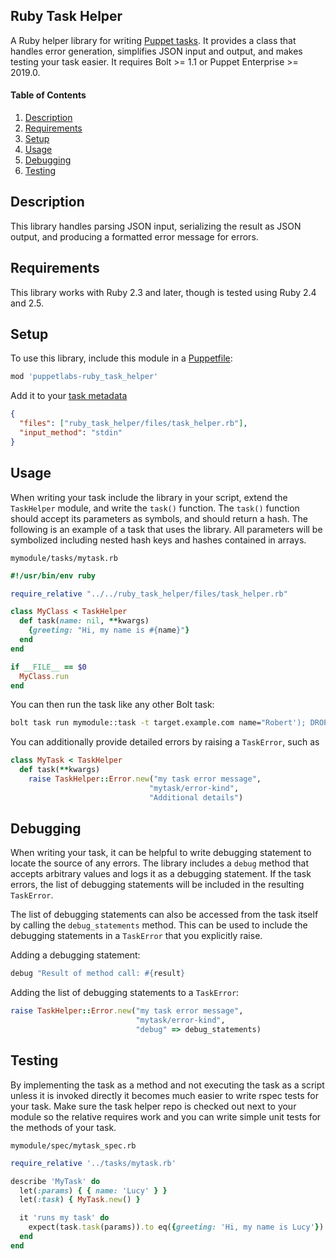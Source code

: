 ## Ruby Task Helper

A Ruby helper library for writing [Puppet tasks](https://puppet.com/docs/bolt/latest/writing_tasks.html). It provides a class that handles error generation, simplifies JSON input and output, and makes testing your task easier. It requires Bolt >= 1.1 or Puppet Enterprise >= 2019.0.

#### Table of Contents

1. [Description](#description)
1. [Requirements](#requirements)
1. [Setup](#setup)
1. [Usage](#usage)
1. [Debugging](#debugging)
1. [Testing](#testing)

## Description

This library handles parsing JSON input, serializing the result as JSON output, and producing a formatted error message for errors.

## Requirements

This library works with Ruby 2.3 and later, though is tested using Ruby 2.4 and 2.5.

## Setup

To use this library, include this module in a [Puppetfile](https://puppet.com/docs/pe/2019.0/puppetfile.html):

```ruby
mod 'puppetlabs-ruby_task_helper'
```

Add it to your [task metadata](https://puppet.com/docs/bolt/latest/writing_tasks.html#concept-677)
```json
{
  "files": ["ruby_task_helper/files/task_helper.rb"],
  "input_method": "stdin"
}
```

## Usage

When writing your task include the library in your script, extend the `TaskHelper` module, and write the `task()` function. The `task()` function should accept its parameters as symbols, and should return a hash. The following is an example of a task that uses the library. All parameters will be symbolized including nested hash keys and hashes contained in arrays.

`mymodule/tasks/mytask.rb`
```ruby
#!/usr/bin/env ruby

require_relative "../../ruby_task_helper/files/task_helper.rb"

class MyClass < TaskHelper
  def task(name: nil, **kwargs)
    {greeting: "Hi, my name is #{name}"}
  end
end

if __FILE__ == $0
  MyClass.run
end
```

You can then run the task like any other Bolt task:
```bash
bolt task run mymodule::task -t target.example.com name="Robert'); DROP TABLE Students;--"
```

You can additionally provide detailed errors by raising a `TaskError`, such as
```ruby
class MyTask < TaskHelper
  def task(**kwargs)
    raise TaskHelper::Error.new("my task error message",
                               "mytask/error-kind",
                               "Additional details")
```

## Debugging

When writing your task, it can be helpful to write debugging statement to locate
the source of any errors. The library includes a `debug` method that accepts arbitrary
values and logs it as a debugging statement. If the task errors, the list of
debugging statements will be included in the resulting `TaskError`.

The list of debugging statements can also be accessed from the task itself by calling
the `debug_statements` method. This can be used to include the debugging statements in
a `TaskError` that you explicitly raise.

Adding a debugging statement:
```ruby
debug "Result of method call: #{result}
```

Adding the list of debugging statements to a `TaskError`:
```ruby
raise TaskHelper::Error.new("my task error message",
                            "mytask/error-kind",
                            "debug" => debug_statements)
```

## Testing

By implementing the task as a method and not executing the task as a script
unless it is invoked directly it becomes much easier to write rspec tests for
your task. Make sure the task helper repo is checked out next to your module so
the relative requires work and you can write simple unit tests for the methods
of your task.

`mymodule/spec/mytask_spec.rb`
```ruby
require_relative '../tasks/mytask.rb'

describe 'MyTask' do
  let(:params) { { name: 'Lucy' } }
  let(:task) { MyTask.new() }

  it 'runs my task' do
    expect(task.task(params)).to eq({greeting: 'Hi, my name is Lucy'})
  end
end
```

